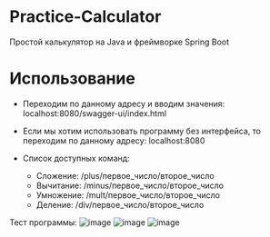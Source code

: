 # Practice-Calculator
Простой калькулятор на Java и фреймворке Spring Boot

# Использование
- Переходим по данному адресу и вводим значения:  localhost:8080/swagger-ui/index.html

- Если мы хотим использовать программу без интерфейса, то переходим по данному адресу: localhost:8080

- Список доступных команд:
  - Сложение: /plus/первое_число/второе_число
  - Вычитание: /minus/первое_число/второе_число
  - Умножение: /mult/первое_число/второе_число
  - Деление: /div/первое_число/второе_число
 
Тест программы:
![image](https://github.com/PlatoshaPrivet/Practice-Calculator/assets/90001918/373a92bd-f316-4178-9c80-fda64ac1ea8c)
![image](https://github.com/PlatoshaPrivet/Practice-Calculator/assets/90001918/872adfd2-d309-4908-a686-5e9063dc0bc3)
![image](https://github.com/PlatoshaPrivet/Practice-Calculator/assets/90001918/884de8f1-b337-4aa3-afcd-1b1f47ec60d5)

